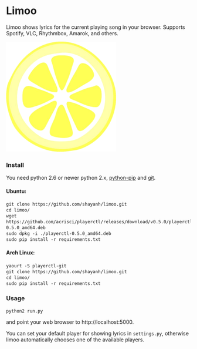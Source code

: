 # Limoo

Limoo shows lyrics for the current playing song in your browser.
Supports Spotify, VLC, Rhythmbox, Amarok, and others.

![limoo](static/limoo.png?raw=true)

### Install
You need python 2.6 or newer python 2.x, [python-pip](https://github.com/pypa/pip) and [git](https://git-scm.com/).

#### Ubuntu:
    git clone https://github.com/shayanh/limoo.git
    cd limoo/
    wget https://github.com/acrisci/playerctl/releases/download/v0.5.0/playerctl-0.5.0_amd64.deb
    sudo dpkg -i ./playerctl-0.5.0_amd64.deb
    sudo pip install -r requirements.txt

#### Arch Linux:
    yaourt -S playerctl-git
    git clone https://github.com/shayanh/limoo.git
    cd limoo/
    sudo pip install -r requirements.txt

### Usage
    python2 run.py

and point your web browser to http://localhost:5000.

You can set your default player for showing lyrics in ``settings.py``, otherwise limoo automatically chooses one of the available players.
